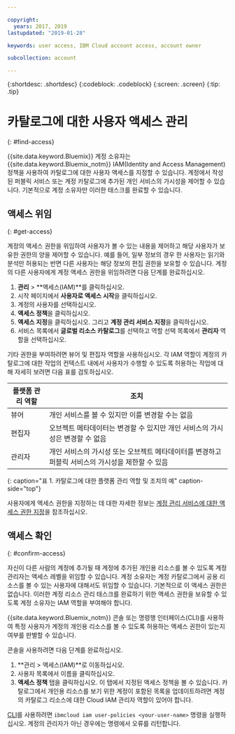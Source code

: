 ```yaml
---

copyright:
  years: 2017, 2019
lastupdated: "2019-01-28"

keywords: user access, IBM Cloud account access, account owner

subcollection: account

---
```


{:shortdesc: .shortdesc}
{:codeblock: .codeblock}
{:screen: .screen}
{:tip: .tip}

# 카탈로그에 대한 사용자 액세스 관리
{: #find-access}

{{site.data.keyword.Bluemix}} 계정 소유자는 {{site.data.keyword.Bluemix_notm}} IAM(Identity and Access Management) 정책을 사용하여 카탈로그에 대한 사용자 액세스를 지정할 수 있습니다. 계정에서 작성된 퍼블릭 서비스 또는 계정 카탈로그에 추가된 개인 서비스의 가시성을 제어할 수 있습니다. 기본적으로 계정 소유자만 이러한 태스크를 완료할 수 있습니다.

## 액세스 위임
{: #get-access}

계정의 액세스 권한을 위임하여 사용자가 볼 수 있는 내용을 제어하고 해당 사용자가 보유한 권한의 양을 제어할 수 있습니다. 예를 들어, 일부 정보의 경우 한 사용자는 읽기와 분석만 허용되는 반면 다른 사용자는 해당 정보의 편집 권한을 보유할 수 있습니다. 계정의 다른 사용자에게 계정 액세스 권한을 위임하려면 다음 단계를 완료하십시오.

1. **관리** > **액세스(IAM)**를 클릭하십시오.
2. 시작 페이지에서 **사용자로 액세스 시작**을 클릭하십시오.
3. 계정의 사용자를 선택하십시오.
4. **액세스 정책**을 클릭하십시오.
5. **액세스 지정**을 클릭하십시오. 그리고 **계정 관리 서비스 지정**을 클릭하십시오.
6. 서비스 목록에서 **글로벌 리소스 카탈로그**를 선택하고 역할 선택 목록에서 **관리자** 역할을 선택하십시오.

기타 권한을 부여하려면 뷰어 및 편집자 역할을 사용하십시오. 각 IAM 역할이 계정의 카탈로그에 대한 작업의 컨텍스트 내에서 사용자가 수행할 수 있도록 허용하는 작업에 대해 자세히 보려면 다음 표를 검토하십시오.

| 플랫폼 관리 역할 |조치                                                                                                     |
|--------------------------|-------------------------------------------------------------------------------------------------------------|
|뷰어                   | 개인 서비스를 볼 수 있지만 이를 변경할 수는 없음                                                            |
|편집자                   | 오브젝트 메타데이터는 변경할 수 있지만 개인 서비스의 가시성은 변경할 수 없음                                |
|관리자            | 개인 서비스의 가시성 또는 오브젝트 메타데이터를 변경하고 퍼블릭 서비스의 가시성을 제한할 수 있음  |
{: caption="표 1. 카탈로그에 대한 플랫폼 관리 역할 및 조치의 예" caption-side="top"}

사용자에게 액세스 권한을 지정하는 데 대한 자세한 정보는 [계정 관리 서비스에 대한 액세스 권한 지정](/docs/iam?topic=iam-account-services)을 참조하십시오.

## 액세스 확인
{: #confirm-access}

자신이 다른 사람의 계정에 추가될 때 계정에 추가된 개인용 리소스를 볼 수 있도록 계정 관리자는 액세스 레벨을 위임할 수 있습니다. 계정 소유자는 계정 카탈로그에서 공용 리소스를 볼 수 있는 사용자에 대해서도 위임할 수 있습니다. 기본적으로 이 액세스 권한은 없습니다. 이러한 계정 리소스 관리 태스크를 완료하기 위한 액세스 권한을 보유할 수 있도록 계정 소유자는 IAM 역할을 부여해야 합니다.

{{site.data.keyword.Bluemix_notm}} 콘솔 또는 명령행 인터페이스(CLI)를 사용하여 특정 사용자가 계정의 개인용 리소스를 볼 수 있도록 허용하는 액세스 권한이 있는지 여부를 판별할 수 있습니다.

콘솔을 사용하려면 다음 단계를 완료하십시오.

  1. **관리 > 액세스(IAM)**로 이동하십시오.
  2. 사용자 목록에서 이름을 클릭하십시오.
  3. **액세스 정책** 탭을 클릭하십시오. 이 탭에서 지정된 액세스 정책을 볼 수 있습니다. 카탈로그에서 개인용 리소스를 보기 위한 계정이 포함된 목록을 업데이트하려면 계정의 카탈로그 리소스에 대한 Cloud IAM 관리자 역할이 있어야 합니다.


[CLI](/docs/cli/reference/ibmcloud?topic=cloud-cli-ibmcloud_commands_iam#ibmcloud_commands_iam)를 사용하려면 `ibmcloud iam user-policies <your-user-name>` 명령을 실행하십시오. 계정의 관리자가 아닌 경우에는 명령에서 오류를 리턴합니다.
